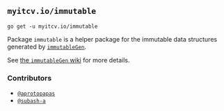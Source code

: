 ## `myitcv.io/immutable`

```
go get -u myitcv.io/immutable
```

Package `immutable` is a helper package for the immutable data structures generated by
[`immutableGen`](https://myitcv.io/immutable/tree/master/cmd/immutableGen).

See [the `immutableGen` wiki](https://myitcv.io/immutable/wiki/immutableGen) for more details.

### Contributors

* [`@aprotopapas`](https://github.com/aprotopapas)
* [`@subash-a`](https://github.com/subash-a)
